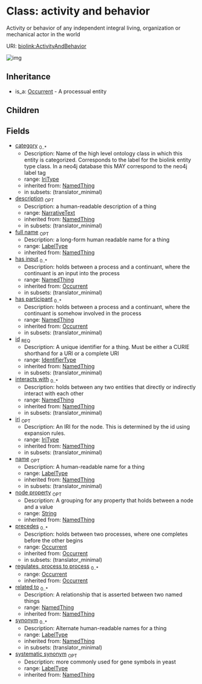# Class: activity and behavior


Activity or behavior of any independent integral living, organization or mechanical actor in the world

URI: [biolink:ActivityAndBehavior](https://w3id.org/biolink/vocab/ActivityAndBehavior)

![img](http://yuml.me/diagram/nofunky;dir:TB/class/\[NamedThing]<filler(i)%200..1-%20\[ActivityAndBehavior|id(i):identifier_type;name(i):label_type%20%3F;category(i):iri_type%20*;node_property(i):string%20%3F;iri(i):iri_type%20%3F;synonym(i):label_type%20*;full_name(i):label_type%20%3F;description(i):narrative_text%20%3F;systematic_synonym(i):label_type%20%3F;creation_date(i):date%20%3F;update_date(i):date%20%3F;has_chemical_formula(i):chemical_formula_value%20%3F;aggregate_statistic(i):string%20%3F;interbase_coordinate(i):string%20%3F],%20\[OntologyClass]<has%20molecular%20consequence(i)%200..*-%20\[ActivityAndBehavior],%20\[NamedThing]<same%20as(i)%200..*-%20\[ActivityAndBehavior],%20\[NamedThing]<produces(i)%200..*-%20\[ActivityAndBehavior],%20\[Disease]<manifestation%20of(i)%200..*-%20\[ActivityAndBehavior],%20\[NamedThing]<derives%20from(i)%200..*-%20\[ActivityAndBehavior],%20\[NamedThing]<derives%20into(i)%200..*-%20\[ActivityAndBehavior],%20\[Occurrent]<capable%20of(i)%200..*-%20\[ActivityAndBehavior],%20\[Occurrent]<actively%20involved%20in(i)%200..*-%20\[ActivityAndBehavior],%20\[Occurrent]<participates%20in(i)%200..*-%20\[ActivityAndBehavior],%20\[NamedThing]<part%20of(i)%200..*-%20\[ActivityAndBehavior],%20\[NamedThing]<has%20part(i)%200..*-%20\[ActivityAndBehavior],%20\[NamedThing]<overlaps(i)%200..*-%20\[ActivityAndBehavior],%20\[NamedThing]<model%20of(i)%200..*-%20\[ActivityAndBehavior],%20\[NamedThing]<location%20of(i)%200..*-%20\[ActivityAndBehavior],%20\[NamedThing]<located%20in(i)%200..*-%20\[ActivityAndBehavior],%20\[NamedThing]<occurs%20in(i)%200..*-%20\[ActivityAndBehavior],%20\[NamedThing]<prevents(i)%200..*-%20\[ActivityAndBehavior],%20\[NamedThing]<causes(i)%200..*-%20\[ActivityAndBehavior],%20\[NamedThing]<contributes%20to(i)%200..*-%20\[ActivityAndBehavior],%20\[NamedThing]<predisposes(i)%200..*-%20\[ActivityAndBehavior],%20\[NamedThing]<affects%20risk%20for(i)%200..*-%20\[ActivityAndBehavior],%20\[NamedThing]<colocalizes%20with(i)%200..*-%20\[ActivityAndBehavior],%20\[NamedThing]<coexists%20with(i)%200..*-%20\[ActivityAndBehavior],%20\[NamedThing]<xenologous%20to(i)%200..*-%20\[ActivityAndBehavior],%20\[NamedThing]<orthologous%20to(i)%200..*-%20\[ActivityAndBehavior],%20\[NamedThing]<paralogous%20to(i)%200..*-%20\[ActivityAndBehavior],%20\[NamedThing]<homologous%20to(i)%200..*-%20\[ActivityAndBehavior],%20\[NamedThing]<disrupts(i)%200..*-%20\[ActivityAndBehavior],%20\[NamedThing]<negatively%20regulates(i)%200..*-%20\[ActivityAndBehavior],%20\[NamedThing]<positively%20regulates(i)%200..*-%20\[ActivityAndBehavior],%20\[NamedThing]<regulates(i)%200..*-%20\[ActivityAndBehavior],%20\[NamedThing]<affects(i)%200..*-%20\[ActivityAndBehavior],%20\[NamedThing]<physically%20interacts%20with(i)%200..*-%20\[ActivityAndBehavior],%20\[NamedThing]<interacts%20with(i)%200..*-%20\[ActivityAndBehavior],%20\[NamedThing]<related%20to(i)%200..*-%20\[ActivityAndBehavior],%20\[Occurrent]<negatively%20regulates,%20process%20to%20process(i)%200..*-%20\[ActivityAndBehavior],%20\[Occurrent]<positively%20regulates,%20process%20to%20process(i)%200..*-%20\[ActivityAndBehavior],%20\[Occurrent]<precedes(i)%200..*-%20\[ActivityAndBehavior],%20\[NamedThing]<has%20input(i)%200..*-%20\[ActivityAndBehavior],%20\[NamedThing]<has%20participant(i)%200..*-%20\[ActivityAndBehavior],%20\[Occurrent]<regulates,%20process%20to%20process(i)%200..*-%20\[ActivityAndBehavior],%20\[Occurrent]^-\[ActivityAndBehavior])
## Inheritance

 *  is_a: [Occurrent](Occurrent.md) - A processual entity
## Children

## Fields

 * [category](category.md)  <sub>0..*</sub>
    * Description: Name of the high level ontology class in which this entity is categorized. Corresponds to the label for the biolink entity type class. In a neo4j database this MAY correspond to the neo4j label tag
    * range: [IriType](IriType.md)
    * inherited from: [NamedThing](NamedThing.md)
    * in subsets: (translator_minimal)
 * [description](description.md)  <sub>OPT</sub>
    * Description: a human-readable description of a thing
    * range: [NarrativeText](NarrativeText.md)
    * inherited from: [NamedThing](NamedThing.md)
    * in subsets: (translator_minimal)
 * [full name](full_name.md)  <sub>OPT</sub>
    * Description: a long-form human readable name for a thing
    * range: [LabelType](LabelType.md)
    * inherited from: [NamedThing](NamedThing.md)
 * [has input](has_input.md)  <sub>0..*</sub>
    * Description: holds between a process and a continuant, where the continuant is an input into the process
    * range: [NamedThing](NamedThing.md)
    * inherited from: [Occurrent](Occurrent.md)
    * in subsets: (translator_minimal)
 * [has participant](has_participant.md)  <sub>0..*</sub>
    * Description: holds between a process and a continuant, where the continuant is somehow involved in the process
    * range: [NamedThing](NamedThing.md)
    * inherited from: [Occurrent](Occurrent.md)
    * in subsets: (translator_minimal)
 * [id](id.md)  <sub>REQ</sub>
    * Description: A unique identifier for a thing. Must be either a CURIE shorthand for a URI or a complete URI
    * range: [IdentifierType](IdentifierType.md)
    * inherited from: [NamedThing](NamedThing.md)
    * in subsets: (translator_minimal)
 * [interacts with](interacts_with.md)  <sub>0..*</sub>
    * Description: holds between any two entities that directly or indirectly interact with each other
    * range: [NamedThing](NamedThing.md)
    * inherited from: [NamedThing](NamedThing.md)
    * in subsets: (translator_minimal)
 * [iri](iri.md)  <sub>OPT</sub>
    * Description: An IRI for the node. This is determined by the id using expansion rules.
    * range: [IriType](IriType.md)
    * inherited from: [NamedThing](NamedThing.md)
    * in subsets: (translator_minimal)
 * [name](name.md)  <sub>OPT</sub>
    * Description: A human-readable name for a thing
    * range: [LabelType](LabelType.md)
    * inherited from: [NamedThing](NamedThing.md)
    * in subsets: (translator_minimal)
 * [node property](node_property.md)  <sub>OPT</sub>
    * Description: A grouping for any property that holds between a node and a value
    * range: [String](String.md)
    * inherited from: [NamedThing](NamedThing.md)
 * [precedes](precedes.md)  <sub>0..*</sub>
    * Description: holds between two processes, where one completes before the other begins
    * range: [Occurrent](Occurrent.md)
    * inherited from: [Occurrent](Occurrent.md)
    * in subsets: (translator_minimal)
 * [regulates, process to process](regulates_process_to_process.md)  <sub>0..*</sub>
    * range: [Occurrent](Occurrent.md)
    * inherited from: [Occurrent](Occurrent.md)
 * [related to](related_to.md)  <sub>0..*</sub>
    * Description: A relationship that is asserted between two named things
    * range: [NamedThing](NamedThing.md)
    * inherited from: [NamedThing](NamedThing.md)
 * [synonym](synonym.md)  <sub>0..*</sub>
    * Description: Alternate human-readable names for a thing
    * range: [LabelType](LabelType.md)
    * inherited from: [NamedThing](NamedThing.md)
    * in subsets: (translator_minimal)
 * [systematic synonym](systematic_synonym.md)  <sub>OPT</sub>
    * Description: more commonly used for gene symbols in yeast
    * range: [LabelType](LabelType.md)
    * inherited from: [NamedThing](NamedThing.md)
